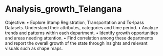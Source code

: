 # Analysis_growth_Telangana

Objective:
• Explore Stamp Registration, Transportation and Ts-Ipass Datasets.
Understand their attributes, categories and time period.
• Analyze trends and patterns within each department.
• Identify growth opportunities and areas needing attention.
• Find correlation among these departments and report the overall growth of the
state through insights and relevant visuals such as shape maps.
